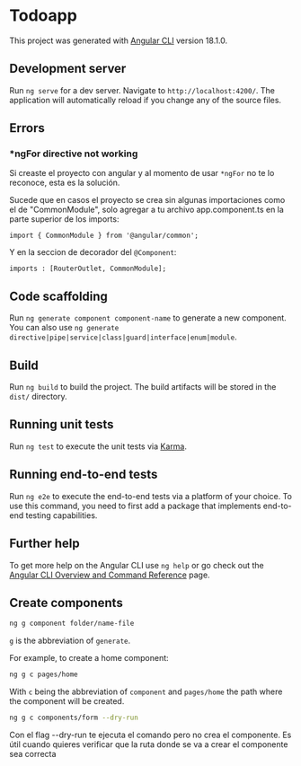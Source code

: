 # Todoapp

This project was generated with [Angular CLI](https://github.com/angular/angular-cli) version 18.1.0.

## Development server

Run `ng serve` for a dev server. Navigate to `http://localhost:4200/`. The application will automatically reload if you change any of the source files.

## Errors

### *ngFor directive not working

Si creaste el proyecto con angular y al momento de usar `*ngFor` no te lo reconoce, esta es la solución.

Sucede que en casos el proyecto se crea sin algunas importaciones como el de "CommonModule", solo agregar a tu archivo app.component.ts en la parte superior de los imports:

`import { CommonModule } from '@angular/common';`

Y en la seccion de decorador del `@Component`:

`imports : [RouterOutlet, CommonModule];`

## Code scaffolding

Run `ng generate component component-name` to generate a new component. You can also use `ng generate directive|pipe|service|class|guard|interface|enum|module`.

## Build

Run `ng build` to build the project. The build artifacts will be stored in the `dist/` directory.

## Running unit tests

Run `ng test` to execute the unit tests via [Karma](https://karma-runner.github.io).

## Running end-to-end tests

Run `ng e2e` to execute the end-to-end tests via a platform of your choice. To use this command, you need to first add a package that implements end-to-end testing capabilities.

## Further help

To get more help on the Angular CLI use `ng help` or go check out the [Angular CLI Overview and Command Reference](https://angular.dev/tools/cli) page.

## Create components

```bash
ng g component folder/name-file
```

`g` is the abbreviation of `generate`.

For example, to create a home component:

```bash
ng g c pages/home
```

With `c` being the abbreviation of `component` and `pages/home` the path where the component will be created.

```bash
ng g c components/form --dry-run
```

Con el flag --dry-run te ejecuta el comando pero no crea el componente. Es útil cuando quieres verificar que la ruta donde se va a crear el componente sea correcta
